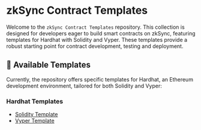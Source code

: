 # zkSync Contract Templates

Welcome to the `zkSync Contract Templates` repository. This collection is designed for developers eager to build smart contracts on zkSync, featuring templates for Hardhat with Solidity and Vyper. These templates provide a robust starting point for contract development, testing and deployment.

## 📁 Available Templates

Currently, the repository offers specific templates for Hardhat, an Ethereum development environment, tailored for both Solidity and Vyper:

### Hardhat Templates

- [Solidity Template](./templates/hardhat/solidity/)
- [Vyper Template](./templates/hardhat/vyper/)
